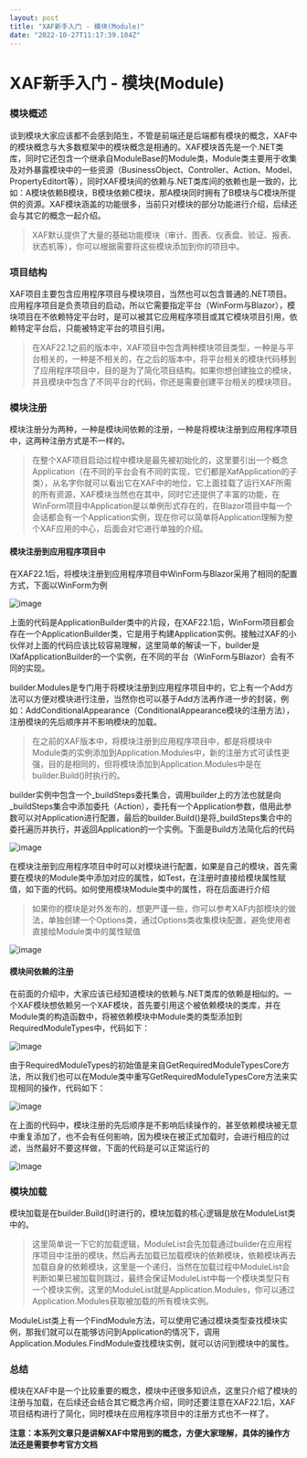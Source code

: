 ```yaml
---
layout: post
title: "XAF新手入门 - 模块(Module)"
date: "2022-10-27T11:17:39.104Z"
---
```

XAF新手入门 - 模块(Module)
====================

### 模块概述

谈到模块大家应该都不会感到陌生，不管是前端还是后端都有模块的概念，XAF中的模块概念与大多数框架中的模块概念是相通的。XAF模块首先是一个.NET类库，同时它还包含一个继承自ModuleBase的Module类，Module类主要用于收集及对外暴露模块中的一些资源（BusinessObject、Controller、Action、Model、PropertyEditort等），同时XAF模块间的依赖与.NET类库间的依赖也是一致的，比如：A模块依赖B模块，B模块依赖C模块，那A模块同时拥有了B模块与C模块所提供的资源。XAF模块涵盖的功能很多，当前只对模块的部分功能进行介绍，后续还会与其它的概念一起介绍。

> XAF默认提供了大量的基础功能模块（审计、图表、仪表盘、验证、报表、状态机等），你可以根据需要将这些模块添加到你的项目中。

### 项目结构

XAF项目主要包含应用程序项目与模块项目，当然也可以包含普通的.NET项目。应用程序项目是负责项目的启动，所以它需要指定平台（WinForm与Blazor），模块项目在不依赖特定平台时，是可以被其它应用程序项目或其它模块项目引用，依赖特定平台后，只能被特定平台的项目引用。

> 在XAF22.1之前的版本中，XAF项目中包含两种模块项目类型，一种是与平台相关的，一种是不相关的，在之后的版本中，将平台相关的模块代码移到了应用程序项目中，目的是为了简化项目结构。如果你想创建独立的模块，并且模块中包含了不同平台的代码，你还是需要创建平台相关的模块项目。

### 模块注册

模块注册分为两种，一种是模块间依赖的注册，一种是将模块注册到应用程序项目中，这两种注册方式是不一样的。

> 在整个XAF项目启动过程中模块是最先被初始化的，这里要引出一个概念Application（在不同的平台会有不同的实现，它们都是XafApplication的子类），从名字你就可以看出它在XAF中的地位，它上面挂载了运行XAF所需的所有资源，XAF模块当然也在其中，同时它还提供了丰富的功能，在WinForm项目中Application是以单例形式存在的，在Blazor项目中每一个会话都会有一个Application实例，现在你可以简单将Application理解为整个XAF应用的中心，后面会对它进行单独的介绍。

#### 模块注册到应用程序项目中

在XAF22.1后，将模块注册到应用程序项目中WinForm与Blazor采用了相同的配置方式，下面以WinForm为例

![image](https://img2022.cnblogs.com/blog/210856/202210/210856-20221026211250340-486768572.png)

上面的代码是ApplicationBuilder类中的片段，在XAF22.1后，WinForm项目都会存在一个ApplicationBuilder类，它是用于构建Application实例。接触过XAF的小伙伴对上面的代码应该比较容易理解，这里简单的解读一下，builder是IXafApplicationBuilder<TBuilder>的一个实例，在不同的平台（WinForm与Blazor）会有不同的实现。

builder.Modules是专门用于将模块注册到应用程序项目中的，它上有一个Add方法可以方便对模块进行注册，当然你也可以基于Add方法再作进一步的封装，例如：AddConditionalAppearance（ConditionalAppearance模块的注册方法），注册模块的先后顺序并不影响模块的加载。

> 在之前的XAF版本中，将模块注册到应用程序项目中，都是将模块中Module类的实例添加到Application.Modules中，新的注册方式可读性更强，目的是相同的，但将模块添加到Application.Modules中是在builder.Build()时执行的。

builder实例中包含一个\_buildSteps委托集合，调用builder上的方法也就是向\_buildSteps集合中添加委托（Action<XafApplication>），委托有一个Application参数，借用此参数可以对Application进行配置，最后的builder.Build()是将\_buildSteps集合中的委托遍历并执行，并返回Application的一个实例。下面是Build方法简化后的代码

![image](https://img2022.cnblogs.com/blog/210856/202210/210856-20221026211837863-1558160732.png)

在模块注册到应用程序项目中时可以对模块进行配置，如果是自己的模块，首先需要在模块的Module类中添加对应的属性，如Test，在注册时直接给模块属性赋值，如下面的代码。如何使用模块Module类中的属性，将在后面进行介绍

> 如果你的模块是对外发布的，想更严谨一些，你可以参考XAF内部模块的做法，单独创建一个Options类，通过Options类收集模块配置，避免使用者直接给Module类中的属性赋值

![image](https://img2022.cnblogs.com/blog/210856/202210/210856-20221026214932598-789766791.png)

#### 模块间依赖的注册

在前面的介绍中，大家应该已经知道模块的依赖与.NET类库的依赖是相似的。一个XAF模块想依赖另一个XAF模块，首先要引用这个被依赖模块的类库，并在Module类的构造函数中，将被依赖模块中Module类的类型添加到RequiredModuleTypes中，代码如下：

![image](https://img2022.cnblogs.com/blog/210856/202210/210856-20221026232144866-795059059.png)

由于RequiredModuleTypes的初始值是来自GetRequiredModuleTypesCore方法，所以我们也可以在Module类中重写GetRequiredModuleTypesCore方法来实现相同的操作，代码如下：

![image](https://img2022.cnblogs.com/blog/210856/202210/210856-20221026233003894-1628982242.png)

在上面的代码中，模块注册的先后顺序是不影响后续操作的，甚至依赖模块被无意中重复添加了，也不会有任何影响，因为模块在被正式加载时，会进行相应的过滤，当然最好不要这样做，下面的代码是可以正常运行的

![image](https://img2022.cnblogs.com/blog/210856/202210/210856-20221026233735012-2078923768.png)

### 模块加载

模块加载是在builder.Build()时进行的，模块加载的核心逻辑是放在ModuleList类中的。

> 这里简单说一下它的加载逻辑，ModuleList会先加载通过builder在应用程序项目中注册的模块，然后再去加载已加载模块的依赖模块，依赖模块再去加载自身的依赖模块，这里是一个递归，当然在加载过程中ModuleList会判断如果已被加载则跳过，最终会保证ModuleList中每一个模块类型只有一个模块实例，这里的ModuleList就是Application.Modules，你可以通过Application.Modules获取被加载的所有模块实例。

ModuleList类上有一个FindModule方法，可以使用它通过模块类型查找模块实例，那我们就可以在能够访问到Application的情况下，调用Application.Modules.FindModule查找模块实例，就可以访问到模块中的属性。

### 总结

模块在XAF中是一个比较重要的概念，模块中还很多知识点，这里只介绍了模块的注册与加载，在后续还会结合其它概念再介绍，同时还要注意在XAF22.1后，XAF项目结构进行了简化，同时模块在应用程序项目中的注册方式也不一样了。

**注意：本系列文章只是讲解XAF中常用到的概念，方便大家理解，具体的操作方法还是需要参考官方文档**